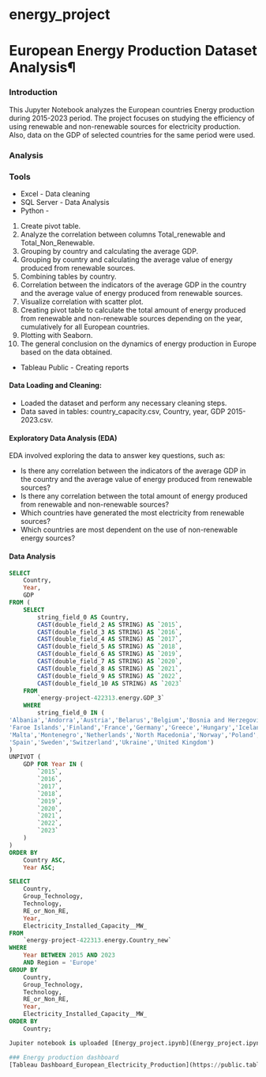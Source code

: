 # energy_project

# European Energy Production Dataset Analysis¶

### Introduction
This Jupyter Notebook analyzes the European countries Energy production during 2015-2023 period. The project focuses on studying the efficiency of using renewable and non-renewable sources for electricity production. Also, data on the GDP of selected countries for the same period were used.

### Analysis
### Tools

- Excel - Data cleaning
- SQL Server - Data Analysis
- Python -
1. Create pivot table.
2. Analyze the correlation between columns Total_renewable and Total_Non_Renewable.
3. Grouping by country and calculating the average GDP.
4. Grouping by country and calculating the average value of energy produced from renewable sources.
5. Combining tables by country.
6. Correlation between the indicators of the average GDP in the country and the average value of energy produced from renewable sources.
7. Visualize correlation with scatter plot.
8. Creating pivot table to calculate the total amount of energy produced from renewable and non-renewable sources depending on the year, cumulatively for all European countries. 
9. Plotting with Seaborn.
10. The general conclusion on the dynamics of energy production in Europe based on the data obtained.
- Tableau Public - Creating reports
  
#### Data Loading and Cleaning:

- Loaded the dataset and perform any necessary cleaning steps.
- Data saved in tables: country_capacity.csv, Country, year, GDP 2015-2023.csv.

#### Exploratory Data Analysis (EDA)
EDA involved exploring the data to answer key questions, such as:
- Is there any correlation between the indicators of the average GDP in the country and the average value of energy produced from renewable sources?
- Is there any correlation between the total amount of energy produced from renewable and non-renewable sources?
- Which countries have generated the most electricity from renewable sources?
- Which countries are most dependent on the use of non-renewable energy sources?

#### Data Analysis

```sql
SELECT 
    Country,
    Year,
    GDP
FROM (
    SELECT 
        string_field_0 AS Country,
        CAST(double_field_2 AS STRING) AS `2015`,
        CAST(double_field_3 AS STRING) AS `2016`,
        CAST(double_field_4 AS STRING) AS `2017`,
        CAST(double_field_5 AS STRING) AS `2018`,
        CAST(double_field_6 AS STRING) AS `2019`,
        CAST(double_field_7 AS STRING) AS `2020`,
        CAST(double_field_8 AS STRING) AS `2021`,
        CAST(double_field_9 AS STRING) AS `2022`,
        CAST(double_field_10 AS STRING) AS `2023`
    FROM 
        `energy-project-422313.energy.GDP_3`
    WHERE 
        string_field_0 IN (
'Albania','Andorra','Austria','Belarus','Belgium','Bosnia and Herzegovina','Bulgaria','Croatia','Cyprus','Czechia','Denmark','Estonia',
'Faroe Islands','Finland','France','Germany','Greece','Hungary','Iceland','Ireland','Italy','Kosovo','Latvia','Lithuania','Luxembourg',
'Malta','Montenegro','Netherlands','North Macedonia','Norway','Poland','Portugal','Moldova','Romania','Serbia','Slovakia','Slovenia',
'Spain','Sweden','Switzerland','Ukraine','United Kingdom')
) 
UNPIVOT (
    GDP FOR Year IN (
        `2015`,
        `2016`,
        `2017`,
        `2018`,
        `2019`,
        `2020`,
        `2021`,
        `2022`,
        `2023`
    )
)
ORDER BY 
    Country ASC,
    Year ASC;
```
```sql
SELECT 
    Country,
    Group_Technology,
    Technology,
    RE_or_Non_RE,
    Year,
    Electricity_Installed_Capacity__MW_
FROM 
    `energy-project-422313.energy.Country_new`
WHERE 
    Year BETWEEN 2015 AND 2023
    AND Region = 'Europe'
GROUP BY 
    Country,
    Group_Technology,
    Technology,
    RE_or_Non_RE,
    Year,
    Electricity_Installed_Capacity__MW_
ORDER BY 
    Country;
```

```python
Jupiter notebook is uploaded [Energy_project.ipynb](Energy_project.ipynb)

### Energy production dashboard
[Tableau Dashboard_European_Electricity_Production](https://public.tableau.com/app/profile/tetiana.lopatynska/viz/EuropeanEnergyProductionDashboard/PrimaryDashboard)
